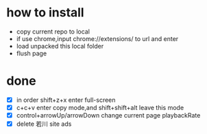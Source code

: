 # how to install

- copy current repo to local
- if use chrome,input chrome://extensions/ to url and enter
- load unpacked this local folder
- flush page

# done

- [x] in order shift+z+x enter full-screen
- [x] c+c+v enter copy mode,and shift+shift+alt leave this mode
- [x] control+arrowUp/arrowDown change current page playbackRate
- [x] delete 若川 site ads
